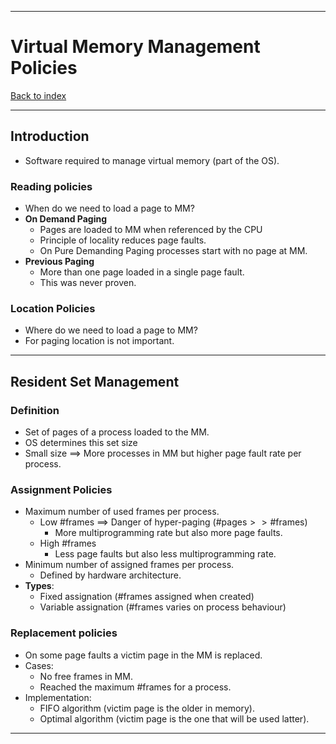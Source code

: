 
---
# Virtual Memory Management Policies

[Back to index](../index.md)

---
## Introduction
- Software required to manage virtual memory (part of the OS).
### Reading policies
- When do we need to load a page to MM?
- **On Demand Paging**
	- Pages are loaded to MM when referenced by the CPU
	- Principle of locality reduces page faults.
	- On Pure Demanding Paging processes start with no page at MM.
- **Previous Paging**
	- More than one page loaded in a single page fault.
	- This was never proven.
### Location Policies
- Where do we need to load a page to MM?
- For paging location is not important.

---
## Resident Set Management
### Definition
- Set of pages of a process loaded to the MM.
- OS determines this set size
- Small size $\implies$ More processes in MM but higher page fault rate per process.
### Assignment Policies
- Maximum number of used frames per process.
	- Low $\text{\#frames}$ $\implies$ Danger of hyper-paging ($\text{\#pages} >> \text{\#frames}$) 
		- More multiprogramming rate but also more page faults.
	- High $\text{\#frames}$
		- Less page faults but also less multiprogramming rate.
- Minimum number of assigned frames per process.
	- Defined by hardware architecture.
- **Types**:
	- Fixed assignation ($\text{\#frames}$ assigned when created)
	- Variable assignation ($\text{\#frames}$ varies on process behaviour)
### Replacement policies
- On some page faults a victim page in the MM is replaced.
- Cases:
	- No free frames in MM.
	- Reached the maximum $\text{\#frames}$ for a process.
- Implementation:
	- FIFO algorithm (victim page is the older in memory).
	- Optimal algorithm (victim page is the one that will be used latter).
---